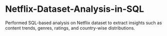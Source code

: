 # Netflix-Dataset-Analysis-in-SQL
Performed SQL-based analysis on Netflix dataset to extract insights such as content trends, genres, ratings, and country-wise distributions.
